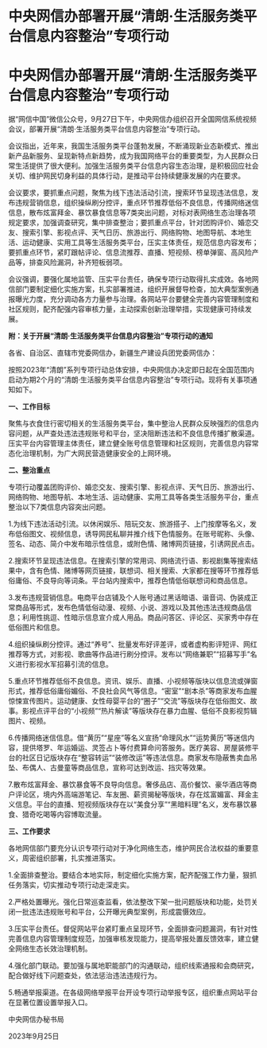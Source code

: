 # 中央网信办部署开展“清朗·生活服务类平台信息内容整治”专项行动

# 中央网信办部署开展“清朗·生活服务类平台信息内容整治”专项行动

据“网信中国”微信公众号，9月27日下午，中央网信办组织召开全国网信系统视频会议，部署开展“清朗·生活服务类平台信息内容整治”专项行动。

会议指出，近年来，我国生活服务类平台蓬勃发展，不断涌现新业态新模式、推出新产品新服务、呈现新特点新趋势，成为我国网络平台的重要类型，为人民群众日常生活提供了很大便利。加强生活服务类平台信息内容生态治理，是积极回应社会关切、维护网民切身利益的具体行动，是推动平台持续健康发展的内在要求。

会议要求，要抓重点问题，聚焦为线下违法活动引流，搜索环节呈现违法信息，发布违规营销信息，组织操纵刷分控评，重点环节推荐低俗不良信息，传播网络迷信信息，散布炫富拜金、暴饮暴食信息等7类突出问题，对标对表网络生态治理各项规定要求，加强调查研究，集中排查整治；要抓重点平台，针对团购评价、婚恋交友、搜索引擎、影视点评、天气日历、旅游出行、网络购物、地图导航、本地生活、运动健康、实用工具等生活服务类平台，压实主体责任，规范信息内容发布；要抓重点环节，紧盯跟帖评论、信息流推荐、直播、短视频、榜单弹窗、高风险产品等，排查风险漏洞，补齐短板弱项。

会议强调，要强化属地监管、压实平台责任，确保专项行动取得扎实成效。各地网信部门要制定细化实施方案，扎实部署推进，组织开展督导检查，加大典型案例通报曝光力度，充分调动各方力量参与治理。各网站平台要健全完善内容管理制度和社区规则，配齐配强内容审核力量，主动探索创新治理举措，实现健康可持续发展。

**附：关于开展“清朗·生活服务类平台信息内容整治”专项行动的通知**

各省、自治区、直辖市党委网信办，新疆生产建设兵团党委网信办：

按照2023年“清朗”系列专项行动总体安排，中央网信办决定即日起在全国范围内启动为期2个月的“清朗·生活服务类平台信息内容整治”专项行动。现将有关事项通知如下。

**一、工作目标**

聚焦与衣食住行密切相关的生活服务类平台，集中整治人民群众反映强烈的信息内容问题，从严查处违法违规账号和平台，坚决阻断违法和不良信息传播扩散渠道。压实平台内容管理主体责任，建立健全账号信息管理和社区规则，完善信息内容常态化治理机制，为广大网民营造健康安全的上网环境。

**二、整治重点**

专项行动覆盖团购评价、婚恋交友、搜索引擎、影视点评、天气日历、旅游出行、网络购物、地图导航、本地生活、运动健康、实用工具等各类生活服务平台，重点整治以下7类信息内容突出问题。

1.为线下违法活动引流。以休闲娱乐、陪玩交友、旅游搭子、上门按摩等名义，发布低俗图文、视频信息，诱导网民私聊并推介线下色情服务。在账号昵称、头像、签名、动态、简介中发布暗示性信息，或附色情、赌博网页链接，引诱网民点击。

2.搜索环节呈现违法信息。在搜索引擎的常用词、网络流行语、影视剧集等搜索结果中，含有色情、赌博等网页链接，联想词、相关搜索、大家都在搜等环节推荐低俗庸俗、不良导向等词条。平台站内搜索中，推荐色情低俗联想词和商品信息。

3.发布违规营销信息。电商平台店铺及个人账号通过黑话暗语、谐音词、伪装成正常商品等形式，发布色情低俗动漫、视频、小说、游戏以及其他违法违规商品信息；利用性挑逗、性暗示信息宣介成人用品。商品问答区、评论区、买家秀中存在低俗图片和信息。

4.组织操纵刷分控评。通过“养号”、批量发布好评差评，或者虚构影评短评、网红推荐等方式，对影视、歌曲等作品进行刷分控评。发布以“网络兼职”“招募写手”名义进行影视水军招募引流的信息。

5.重点环节推荐低俗不良信息。资讯、娱乐、直播、小视频等版块以信息流或弹窗形式，推荐低俗庸俗媚俗、不良社会风气等信息。“密室”“剧本杀”等商家发布血腥惊悚宣传图片。运动健康、女性母婴平台的“圈子”“交流”等版块存在低俗图文、故事。影视点评平台的“小视频”“热片解读”等版块存在暴力血腥、低俗不良影视剪辑图片、视频。

6.传播网络迷信信息。借“黄历”“星座”等名义宣扬“命理风水”“运势黄历”等迷信内容，提供塔罗、年运婚运、灵签占卜等付费算命问答服务。医疗美容、房屋装修平台的社区日记版块存在“整容转运”“装修改运”等违法信息。商家发布隐蔽售卖血吊坠、布偶人、古曼童等商品信息，宣称可达到改运、挡灾等效果。

7.散布炫富拜金、暴饮暴食等不良导向信息。奢侈品店、高价餐饮、豪华酒店等商户评论区，境内外高端游笔记、车友圈、薪资揭秘等版块，存在炫富媚富、拜金主义信息。平台的直播、短视频版块存在以“美食分享”“黑暗料理”名义，发布暴饮暴食、猎奇吃喝等内容博取流量。

**三、工作要求**

各地网信部门要充分认识专项行动对于净化网络生态，维护网民合法权益的重要意义，周密组织部署，扎实推进落实。

1.全面排查整治。要结合本地实际，制定细化实施方案，配齐配强工作力量，狠抓任务落实，切实推动专项行动走深走实。

2.严格处置曝光。强化日常巡查监看，依法整改下架一批问题版块和功能，处罚关闭一批违法违规账号和平台，公开曝光典型案例，形成震慑效应。

3.压实平台责任。督促网站平台紧盯重点呈现环节，全面排查问题漏洞，有针对性完善信息内容管理制度规范，加强审核发现能力，提高举报处置反馈效率，建立健全网络生态长效治理机制。

4.强化部门联动。要加强与属地职能部门的沟通联动，组织线索通报和会商研究，配合做好线下问题查处，依法惩治违法违规行为。

5.畅通举报渠道。在各级网络举报平台开设专项行动举报专区，组织重点网站平台在显著位置设置举报入口。

中央网信办秘书局

2023年9月25日

